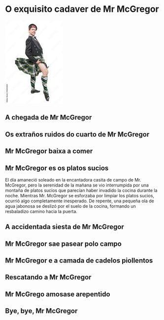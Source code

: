 # O exquisito cadaver de Mr McGregor
![Mr McGregor](./resources/mcgregor.jpeg)

## A chegada de Mr McGregor
<!-- milabgrundy -->
## Os extraños ruidos do cuarto de Mr McGregor
<!-- CaamanhoPampin -->
## Mr McGregor baixa a comer
<!-- marisolpa -->
## Mr McGregor es os platos sucios
 El día amaneció soleado en la encantadora casita de campo de Mr. McGregor, pero la serenidad de la mañana se vio interrumpida por una montaña de platos sucios que parecían haber invadido la cocina durante la noche.
Mientras Mr. McGregor se esforzaba por limpiar los platos sucios, ocurrió algo completamente inesperado. De repente, una pequeña ola de agua jabonosa se deslizó por el suelo de la cocina, formando un resbaladizo camino hacia la puerta.
## A accidentada siesta de Mr McGregor
<!-- ffanecaa -->
## Mr McGregor sae pasear polo campo
<!-- man80vil -->
## Mr McGregor e a camada de cadelos piollentos
<!-- EduMoure -->
## Rescatando a Mr McGregor
<!-- olaia-recalde -->
## Mr McGrego amosase arepentido
<!-- 0IvanTC -->
## Bye, bye, Mr McGregor
<!-- Carmen100f -->